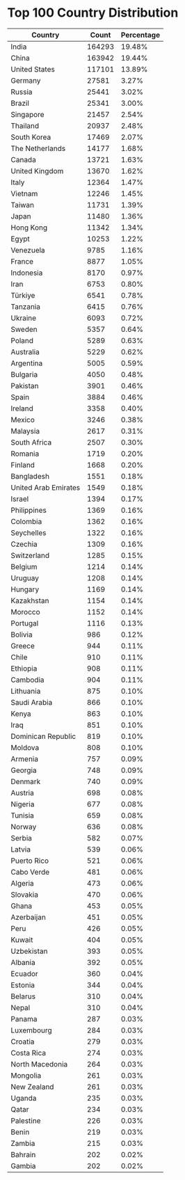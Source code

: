 # Top 100 Country Distribution
| Country | Count | Percentage |
|----|----|----|
| India | 164293 | 19.48% |
| China | 163942 | 19.44% |
| United States | 117101 | 13.89% |
| Germany | 27581 | 3.27% |
| Russia | 25441 | 3.02% |
| Brazil | 25341 | 3.00% |
| Singapore | 21457 | 2.54% |
| Thailand | 20937 | 2.48% |
| South Korea | 17469 | 2.07% |
| The Netherlands | 14177 | 1.68% |
| Canada | 13721 | 1.63% |
| United Kingdom | 13670 | 1.62% |
| Italy | 12364 | 1.47% |
| Vietnam | 12246 | 1.45% |
| Taiwan | 11731 | 1.39% |
| Japan | 11480 | 1.36% |
| Hong Kong | 11342 | 1.34% |
| Egypt | 10253 | 1.22% |
| Venezuela | 9785 | 1.16% |
| France | 8877 | 1.05% |
| Indonesia | 8170 | 0.97% |
| Iran | 6753 | 0.80% |
| Türkiye | 6541 | 0.78% |
| Tanzania | 6415 | 0.76% |
| Ukraine | 6093 | 0.72% |
| Sweden | 5357 | 0.64% |
| Poland | 5289 | 0.63% |
| Australia | 5229 | 0.62% |
| Argentina | 5005 | 0.59% |
| Bulgaria | 4050 | 0.48% |
| Pakistan | 3901 | 0.46% |
| Spain | 3884 | 0.46% |
| Ireland | 3358 | 0.40% |
| Mexico | 3246 | 0.38% |
| Malaysia | 2617 | 0.31% |
| South Africa | 2507 | 0.30% |
| Romania | 1719 | 0.20% |
| Finland | 1668 | 0.20% |
| Bangladesh | 1551 | 0.18% |
| United Arab Emirates | 1549 | 0.18% |
| Israel | 1394 | 0.17% |
| Philippines | 1369 | 0.16% |
| Colombia | 1362 | 0.16% |
| Seychelles | 1322 | 0.16% |
| Czechia | 1309 | 0.16% |
| Switzerland | 1285 | 0.15% |
| Belgium | 1214 | 0.14% |
| Uruguay | 1208 | 0.14% |
| Hungary | 1169 | 0.14% |
| Kazakhstan | 1154 | 0.14% |
| Morocco | 1152 | 0.14% |
| Portugal | 1116 | 0.13% |
| Bolivia | 986 | 0.12% |
| Greece | 944 | 0.11% |
| Chile | 910 | 0.11% |
| Ethiopia | 908 | 0.11% |
| Cambodia | 904 | 0.11% |
| Lithuania | 875 | 0.10% |
| Saudi Arabia | 866 | 0.10% |
| Kenya | 863 | 0.10% |
| Iraq | 851 | 0.10% |
| Dominican Republic | 819 | 0.10% |
| Moldova | 808 | 0.10% |
| Armenia | 757 | 0.09% |
| Georgia | 748 | 0.09% |
| Denmark | 740 | 0.09% |
| Austria | 698 | 0.08% |
| Nigeria | 677 | 0.08% |
| Tunisia | 659 | 0.08% |
| Norway | 636 | 0.08% |
| Serbia | 582 | 0.07% |
| Latvia | 539 | 0.06% |
| Puerto Rico | 521 | 0.06% |
| Cabo Verde | 481 | 0.06% |
| Algeria | 473 | 0.06% |
| Slovakia | 470 | 0.06% |
| Ghana | 453 | 0.05% |
| Azerbaijan | 451 | 0.05% |
| Peru | 426 | 0.05% |
| Kuwait | 404 | 0.05% |
| Uzbekistan | 393 | 0.05% |
| Albania | 392 | 0.05% |
| Ecuador | 360 | 0.04% |
| Estonia | 344 | 0.04% |
| Belarus | 310 | 0.04% |
| Nepal | 310 | 0.04% |
| Panama | 287 | 0.03% |
| Luxembourg | 284 | 0.03% |
| Croatia | 279 | 0.03% |
| Costa Rica | 274 | 0.03% |
| North Macedonia | 264 | 0.03% |
| Mongolia | 261 | 0.03% |
| New Zealand | 261 | 0.03% |
| Uganda | 235 | 0.03% |
| Qatar | 234 | 0.03% |
| Palestine | 226 | 0.03% |
| Benin | 219 | 0.03% |
| Zambia | 215 | 0.03% |
| Bahrain | 202 | 0.02% |
| Gambia | 202 | 0.02% |
